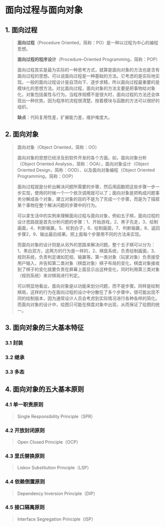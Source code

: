 # 面向过程与面向对象

## 1. 面向过程

> **面向过程**（Procedure Oriented，简称：PO）是一种以过程为中心的编程思想。
>
> **面向过程的程序设计**（Procedure-Oriented Programming，简称：POP）
>
> 面向过程其实是最为实际的一种思考方式，就算是面向对象的方法也是含有面向过程的思想。可以说面向过程是一种基础的方法。它考虑的是实际地实现。一般的面向过程设计是自顶向下、逐步求精，所以面向过程最重要的是模块化的思想方法。对比面向过程，面向对象的方法主要是把事物给对象化，对象包括属性与行为。当程序规模不是很大时，面向过程的方法还会体现出一种优势。因为程序的流程很清楚，按着模块与函数的方法可以很好的组织。
>
> **缺点**：代码复用性差，扩展能力差，维护难度大。

## 2. 面向对象

> 面向对象（Object Oriented，简称：OO）
>
> 面向对象的思想已经涉及到软件开发的各个方面。如，面向对象分析（Object Oriented Analysis，简称：OOA），面向对象设计（Object Oriented Design，简称：OOD）、以及面向对象编程（Object Oriented Programming，简称：OOP）
>
> 面向过程就是分析出解决问题所需要的步骤，然后用函数把这些步骤一步一步实现，使用的时候一个一个依次调用就可以了；面向对象是把构成问题事务分解成各个对象，建立对象的目的不是为了完成一个步骤，而是为了描叙某个事物在整个解决问题的步骤中的行为。
>
> 可以拿生活中的实例来理解面向过程与面向对象，例如五子棋，面向过程的设计思路就是首先分析问题的步骤：1、开始游戏，2、黑子先走，3、绘制画面，4、判断输赢，5、轮到白子，6、绘制画面，7、判断输赢，8、返回步骤2，9、输出最后结果。把上面每个步骤用不同的方法来实现。
>
> 而面向对象的设计则是从另外的思路来解决问题。整个五子棋可以分为：1、黑白双方，这两方的行为是一样的，2、棋盘系统，负责绘制画面，3、规则系统，负责判定诸如犯规、输赢等。第一类对象（玩家对象）负责接受用户输入，并告知第二类对象（棋盘对象）棋子布局的变化，棋盘对象接收到了棋子的变化就要负责在屏幕上面显示出这种变化，同时利用第三类对象（规则系统）来对棋局进行判定。
>
> 可以明显地看出，面向对象是以功能来划分问题，而不是步骤。同样是绘制棋局，这样的行为在面向过程的设计中分散在了多个步骤中，很可能出现不同的绘制版本，因为通常设计人员会考虑到实际情况进行各种各样的简化。而面向对象的设计中，绘图只可能在棋盘对象中出现，从而保证了绘图的统一。

## 3. 面向对象的三大基本特征

### 3.1 封装

### 3.2 继承

### 3.3 多态

## 4. 面向对象的五大基本原则

### 4.1 单一职责原则

> Single Responsibility Principle（SPR）

### 4.2 开放封闭原则

> Open Closed Principle（OCP）

### 4.3 里氏替换原则

> Liskov Substitution Principle（LSP）

### 4.4 依赖倒置原则

> Dependency Inversion Principle（DIP）

### 4.5 接口隔离原则

> Interface Segregation Principle（ISP）
